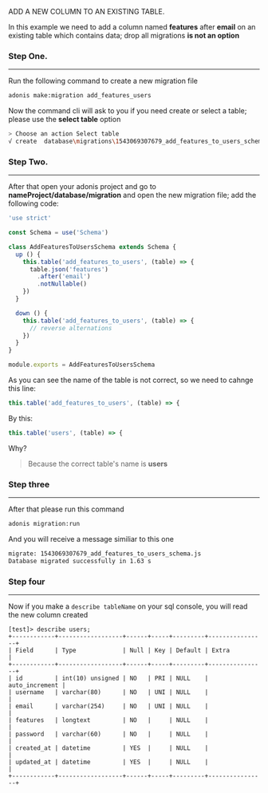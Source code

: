 ADD A NEW COLUMN TO AN EXISTING TABLE.

In this example we need to add a column named **features** after **email** on an existing table which contains data; drop all migrations **is not an option**



### Step One.

_______

Run the following command to create a new migration file

```bash
adonis make:migration add_features_users
```



Now the command cli will ask to you if you need create or select a table; please use the **select table** option 

```bash
> Choose an action Select table
√ create  database\migrations\1543069307679_add_features_to_users_schema.js
```



### Step Two.

_______

After that open your adonis project and go to **nameProject/database/migration** and open the new migration file; add the following code:

```javascript
'use strict'

const Schema = use('Schema')

class AddFeaturesToUsersSchema extends Schema {
  up () {
    this.table('add_features_to_users', (table) => {
      table.json('features')
      	.after('email')
      	.notNullable()
    })
  }

  down () {
    this.table('add_features_to_users', (table) => {
      // reverse alternations
    })
  }
}

module.exports = AddFeaturesToUsersSchema

```



As you can see the name of the table is not correct, so we need to cahnge this line:

```javascript
this.table('add_features_to_users', (table) => {
```



By this:

```javascript
this.table('users', (table) => {
```



Why?

> Because the correct table's name is **users**



### Step three

_______

After that please run this command

```bash
adonis migration:run
```



And you will receive a message similiar to this one

```bash
migrate: 1543069307679_add_features_to_users_schema.js
Database migrated successfully in 1.63 s
```



### Step four

______

Now if you make a `describe tableName` on your sql console, you will read the new column created

```mariadb
[test]> describe users;
+------------+------------------+------+-----+---------+----------------+
| Field      | Type             | Null | Key | Default | Extra          |
+------------+------------------+------+-----+---------+----------------+
| id         | int(10) unsigned | NO   | PRI | NULL    | auto_increment |
| username   | varchar(80)      | NO   | UNI | NULL    |                |
| email      | varchar(254)     | NO   | UNI | NULL    |                |
| features   | longtext         | NO   |     | NULL    |                |
| password   | varchar(60)      | NO   |     | NULL    |                |
| created_at | datetime         | YES  |     | NULL    |                |
| updated_at | datetime         | YES  |     | NULL    |                |
+------------+------------------+------+-----+---------+----------------+
```


